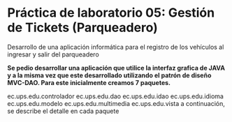 # Práctica de laboratorio 05: Gestión de Tickets (Parqueadero)
Desarrollo de una aplicación informática para el registro de los vehículos al ingresar y salir del parqueadero

**Se pedio desarrollar una aplicación que utilice la interfaz grafica de JAVA y a la misma vez que este desarrollado utilizando el patrón de diseño MVC-DAO. Para este inicialmente creamos 7 paquetes.**

   ec.ups.edu.controlador
   ec.ups.edu.dao
    ec.ups.edu.idao
   ec.ups.edu.idioma
   ec.ups.edu.modelo
   ec.ups.edu.multimedia
   ec.ups.edu.vista
a continuación, se describe el detalle en cada paquete 
  
